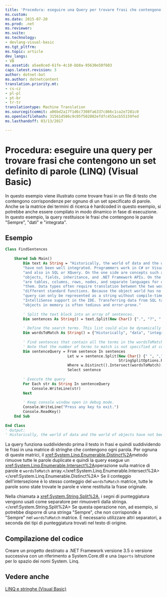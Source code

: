```yaml
---
title: 'Procedura: eseguire una Query per trovare frasi che contengono un Set specificato di parole (LINQ) (Visual Basic) | Documenti di Microsoft'
ms.custom: 
ms.date: 2015-07-20
ms.prod: .net
ms.reviewer: 
ms.suite: 
ms.technology:
- devlang-visual-basic
ms.tgt_pltfrm: 
ms.topic: article
dev_langs:
- VB
ms.assetid: a5ae8ced-61fe-4c10-bb8a-95630e50f603
caps.latest.revision: 3
author: dotnet-bot
ms.author: dotnetcontent
translation.priority.mt:
- cs-cz
- pl-pl
- pt-br
- tr-tr
translationtype: Machine Translation
ms.sourcegitcommit: a06bd2a17f1d6c7308fa6337c866c1ca2e7281c0
ms.openlocfilehash: 31561d586c9c05f502002efdfc455acb55159fed
ms.lasthandoff: 03/13/2017

---
```

# <a name="how-to-query-for-sentences-that-contain-a-specified-set-of-words-linq-visual-basic"></a>Procedura: eseguire una query per trovare frasi che contengono un set definito di parole (LINQ) (Visual Basic)
In questo esempio viene illustrato come trovare frasi in un file di testo che contengono corrispondenze per ognuno di un set specificato di parole. Anche se la matrice dei termini di ricerca è hardcoded in questo esempio, si potrebbe anche essere compilato in modo dinamico in fase di esecuzione. In questo esempio, la query restituisce le frasi che contengono le parole "Sempre", "dati" e "integrata".  
  
## <a name="example"></a>Esempio  
  
```vb  
Class FindSentences  
  
    Shared Sub Main()  
        Dim text As String = "Historically, the world of data and the world of objects " &   
        "have not been well integrated. Programmers work in C# or Visual Basic " &   
        "and also in SQL or XQuery. On the one side are concepts such as classes, " &   
        "objects, fields, inheritance, and .NET Framework APIs. On the other side " &   
        "are tables, columns, rows, nodes, and separate languages for dealing with " &   
        "them. Data types often require translation between the two worlds; there are " &   
        "different standard functions. Because the object world has no notion of query, a " &   
        "query can only be represented as a string without compile-time type checking or " &   
        "IntelliSense support in the IDE. Transferring data from SQL tables or XML trees to " &   
        "objects in memory is often tedious and error-prone."  
  
        ' Split the text block into an array of sentences.  
        Dim sentences As String() = text.Split(New Char() {".", "?", "!"})  
  
        ' Define the search terms. This list could also be dynamically populated at runtime  
        Dim wordsToMatch As String() = {"Historically", "data", "integrated"}  
  
        ' Find sentences that contain all the terms in the wordsToMatch array  
        ' Note that the number of terms to match is not specified at compile time  
        Dim sentenceQuery = From sentence In sentences   
                            Let w = sentence.Split(New Char() {" ", ",", ".", ";", ":"},   
                                                   StringSplitOptions.RemoveEmptyEntries)   
                            Where w.Distinct().Intersect(wordsToMatch).Count = wordsToMatch.Count()   
                            Select sentence  
  
        ' Execute the query  
        For Each str As String In sentenceQuery  
            Console.WriteLine(str)  
        Next  
  
        ' Keep console window open in debug mode.  
        Console.WriteLine("Press any key to exit.")  
        Console.ReadKey()  
    End Sub  
  
End Class  
' Output:  
' Historically, the world of data and the world of objects have not been well integrated  
```  
  
 La query funziona suddividendo prima il testo in frasi e quindi suddividendo le frasi in una matrice di stringhe che contengono ogni parola. Per ognuna di queste matrici, il <xref:System.Linq.Enumerable.Distinct%2A>metodo rimuove tutte le parole duplicate e quindi la query esegue un <xref:System.Linq.Enumerable.Intersect%2A>operazione sulla matrice di parole e `wordsToMatch` array.</xref:System.Linq.Enumerable.Intersect%2A> </xref:System.Linq.Enumerable.Distinct%2A> Se il conteggio dell'intersezione è lo stesso conteggio del `wordsToMatch` matrice, tutte le parole sono state trovate le parole e viene restituita la frase originale.  
  
 Nella chiamata a <xref:System.String.Split%2A>, i segni di punteggiatura vengono usati come separatore per rimuoverli dalla stringa.</xref:System.String.Split%2A> Se questa operazione non, ad esempio, si potrebbe disporre di una stringa "Sempre", che non corrisponde a "Sempre" nel `wordsToMatch` matrice. È necessario utilizzare altri separatori, a seconda dei tipi di punteggiatura trovati nel testo di origine.  
  
## <a name="compiling-the-code"></a>Compilazione del codice  
 Creare un progetto destinato a .NET Framework versione 3.5 o versione successiva con un riferimento a System.Core.dll e una `Imports` istruzione per lo spazio dei nomi System. Linq.  
  
## <a name="see-also"></a>Vedere anche  
 [LINQ e stringhe (Visual Basic)](../../../../visual-basic/programming-guide/concepts/linq/linq-and-strings.md)
